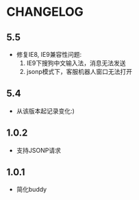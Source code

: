 CHANGELOG
================================

5.5
---------------------------------
* 修复IE8, IE9兼容性问题:
  1) IE9下搜狗中文输入法，消息无法发送
  2) jsonp模式下，客服机器人窗口无法打开

5.4
---------------------------------
*   从该版本起记录变化:)

1.0.2
---------------------------------

*	支持JSONP请求

1.0.1
---------------------------------

*	简化buddy
